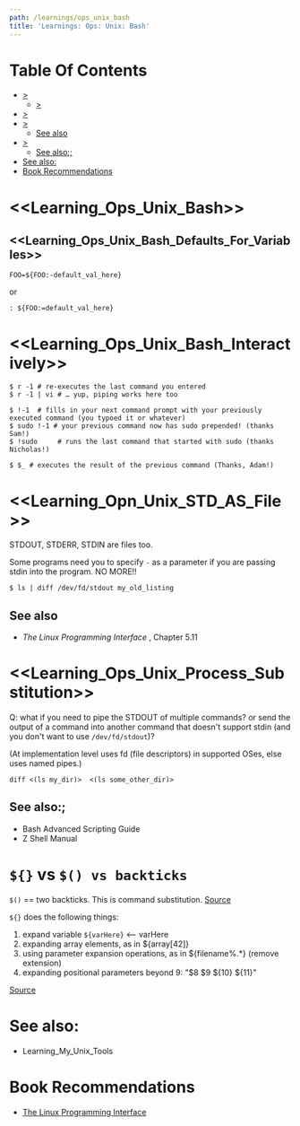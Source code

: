```yaml
---
path: /learnings/ops_unix_bash
title: 'Learnings: Ops: Unix: Bash'
---
```

# Table Of Contents

<!-- toc -->

- [>](#)
  * [>](#)
- [>](#)
- [>](#)
  * [See also](#see-also)
- [>](#)
  * [See also:;](#see-also)
- [See also:](#see-also)
- [Book Recommendations](#book-recommendations)

<!-- tocstop -->

# <<Learning_Ops_Unix_Bash>>

## <<Learning_Ops_Unix_Bash_Defaults_For_Variables>>

    FOO=${FOO:-default_val_here}

or

    : ${FOO:=default_val_here}

# <<Learning_Ops_Unix_Bash_Interactively>>

    $ r -1 # re-executes the last command you entered
    $ r -1 | vi # … yup, piping works here too

    $ !-1  # fills in your next command prompt with your previously executed command (you typoed it or whatever)
    $ sudo !-1 # your previous command now has sudo prepended! (thanks Sam!)
    $ !sudo     # runs the last command that started with sudo (thanks Nicholas!)

    $ $_ # executes the result of the previous command (Thanks, Adam!)

# <<Learning_Opn_Unix_STD_AS_File>>

STDOUT, STDERR, STDIN are files too.

Some programs need you to specify `-` as a parameter if you are passing stdin into the program. NO MORE!!

    $ ls | diff /dev/fd/stdout my_old_listing

## See also

  * _The Linux Programming Interface_ , Chapter 5.11

# <<Learning_Ops_Unix_Process_Substitution>>

Q: what if you need to pipe the STDOUT of multiple commands? or send the output of a command into another command that doesn't support stdin (and you don't want to use `/dev/fd/stdout`)?

(At implementation level uses fd (file descriptors) in supported OSes, else uses named pipes.)

    diff <(ls my_dir)>  <(ls some_other_dir)>

## See also:;

  * Bash Advanced Scripting Guide
  * Z Shell Manual

# `${}` vs `$() vs backticks`

`$()` == two backticks. This is command substitution. [Source](https://unix.stackexchange.com/a/165637/193798)

`${}` does the following things:

  1. expand variable `${varHere}` <-- varHere
  2. expanding array elements, as in ${array[42]}
  3. using parameter expansion operations, as in ${filename%.*} (remove extension)
  4. expanding positional parameters beyond 9: "$8 $9 ${10} ${11}"

[Source](https://stackoverflow.com/a/8748880/224334)

# See also:

  * Learning_My_Unix_Tools

# Book Recommendations

  * [The Linux Programming Interface](https://www.amazon.com/Linux-Programming-Interface-System-Handbook-ebook/dp/B004OEJMZM/ref=as_li_ss_tl?crid=22DZRQ0BQORP1&keywords=the+linux+programming+interface+2nd+edition&qid=1555896803&s=books&sprefix=the+linux+programming+inter,stripbooks,343&sr=1-1&linkCode=ll1&tag=wilcodevelsol-20&linkId=412000e8f684ee3cb4b728e72aa2cfb7&language=en_US)
